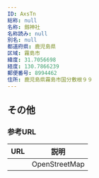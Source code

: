 ```yaml
---
ID: AxsTn
総称: null
名称: 劔神社
名称読み: null
別名: null
都道府県: 鹿児島県
区域: 霧島市
緯度: 31.7056698
経度: 130.7866239
郵便番号: 8994462
住所: 鹿児島県霧島市国分敷根９９
---
```


## その他

### 参考URL

| URL | 説明          |
| --- | ------------- |
|     | OpenStreetMap |

